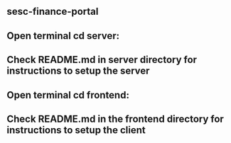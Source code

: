 ## sesc-finance-portal

## Open terminal cd server:
## Check README.md in server directory for instructions to setup the server

## Open terminal cd frontend:
## Check README.md in the frontend directory for instructions to setup the client
